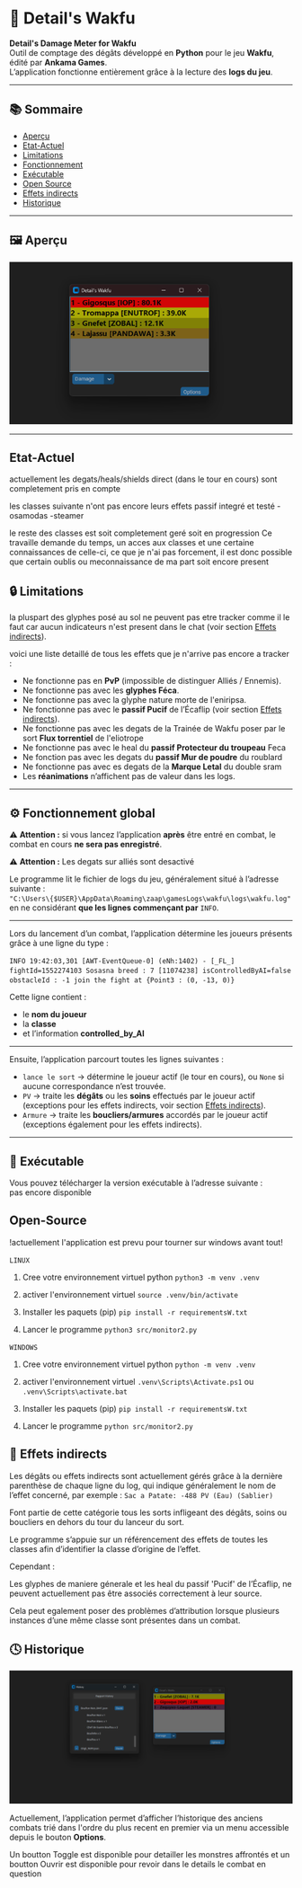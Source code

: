 # 🐉 Detail's Wakfu

**Detail's Damage Meter for Wakfu**  
Outil de comptage des dégâts développé en **Python** pour le jeu **Wakfu**, édité par **Ankama Games**.  
L’application fonctionne entièrement grâce à la lecture des **logs du jeu**.

---

## 📚 Sommaire
- [Aperçu](#-aperçu)
- [Etat-Actuel](#-Etat-Actuel)
- [Limitations](#-limitations)
- [Fonctionnement](#-fonctionnement-global)
- [Exécutable](#-exécutable)
- [Open Source](#-open-source)
- [Effets indirects](#-effets-indirects)
- [Historique](#-Historique)

---

## 🖼️ Aperçu

![Aperçu de l’application](./assets/Github/MainScreen.png)

---

## Etat-Actuel 

actuellement les degats/heals/shields direct (dans le tour en cours) sont completement pris en compte 

les classes suivante n'ont pas encore leurs effets passif integré et testé 
-osamodas
-steamer 

le reste des classes est soit completement geré soit en progression 
Ce travaille demande du temps, un acces aux classes et une certaine connaissances de celle-ci, ce que je n'ai pas forcement, il est donc possible que certain oublis ou meconnaissance de ma part soit encore present

## 🔒 Limitations
la pluspart des glyphes posé au sol ne peuvent pas etre tracker comme il le faut car aucun indicateurs n'est present dans le chat (voir section [Effets indirects](#-effets-indirects)).

voici une liste detaillé de tous les effets que je n'arrive pas encore a tracker : 
- Ne fonctionne pas en **PvP** (impossible de distinguer Alliés / Ennemis).  
- Ne fonctionne pas avec les **glyphes Féca**.
- Ne fonctionne pas avec la glyphe nature morte de l'eniripsa.
- Ne fonctionne pas avec le **passif Pucif** de l’Écaflip (voir section [Effets indirects](#-effets-indirects)).
- Ne fonctionne pas avec les degats de la Trainée de Wakfu poser par le sort **Flux torrentiel** de l'eliotrope
- Ne fonctionne pas avec le heal du **passif Protecteur du troupeau** Feca
- Ne fonction pas avec les degats du **passif Mur de poudre** du roublard
- Ne fonctionne pas avec es degats de la **Marque Letal** du double sram
- Les **réanimations** n’affichent pas de valeur dans les logs.

---

## ⚙️ Fonctionnement global

⚠️ **Attention :** si vous lancez l’application **après** être entré en combat, le combat en cours **ne sera pas enregistré**.  

⚠️ **Attention :** Les degats sur alliés sont desactivé

Le programme lit le fichier de logs du jeu, généralement situé à l’adresse suivante :  
``"C:\Users\{$USER}\AppData\Roaming\zaap\gamesLogs\wakfu\logs\wakfu.log"`` 
en ne considérant **que les lignes commençant par** `INFO`.

---

Lors du lancement d’un combat, l’application détermine les joueurs présents grâce à une ligne du type :

``INFO 19:42:03,301 [AWT-EventQueue-0] (eNh:1402) - [_FL_] fightId=1552274103 Sosasna breed : 7 [11074238] isControlledByAI=false obstacleId : -1 join the fight at {Point3 : (0, -13, 0)}`` 

Cette ligne contient :
- le **nom du joueur**  
- la **classe**  
- et l’information **controlled_by_AI**

---

Ensuite, l’application parcourt toutes les lignes suivantes :

- `lance le sort` → détermine le joueur actif (le tour en cours), ou `None` si aucune correspondance n’est trouvée.  
- `PV` → traite les **dégâts** ou les **soins** effectués par le joueur actif (exceptions pour les effets indirects, voir section [Effets indirects](#-effets-indirects)).  
- `Armure` → traite les **boucliers/armures** accordés par le joueur actif (exceptions également pour les effets indirects).

--- 


## 💾 Exécutable

Vous pouvez télécharger la version exécutable à l’adresse suivante :  
pas encore disponible 

## Open-Source

!actuellement l'application est prevu pour tourner sur windows avant tout!

`LINUX`
1. Cree votre environnement virtuel python 
`python3 -m venv .venv`

2. activer l'environnement virtuel 
`source .venv/bin/activate`

3. Installer les paquets (pip)
`pip install -r requirementsW.txt`

4. Lancer le programme 
`python3 src/monitor2.py`

`WINDOWS`
1. Cree votre environnement virtuel python 
`python -m venv .venv`

2. activer l'environnement virtuel 
`.venv\Scripts\Activate.ps1` ou `.venv\Scripts\activate.bat`

3. Installer les paquets (pip)
`pip install -r requirementsW.txt`

4. Lancer le programme 
`python src/monitor2.py`

## 🔁 Effets indirects

Les dégâts ou effets indirects sont actuellement gérés grâce à la dernière parenthèse de chaque ligne du log, qui indique généralement le nom de l’effet concerné, par exemple :
`Sac a Patate: -488 PV (Eau) (Sablier)`

Font partie de cette catégorie tous les sorts infligeant des dégâts, soins ou boucliers en dehors du tour du lanceur du sort.

Le programme s’appuie sur un référencement des effets de toutes les classes afin d’identifier la classe d’origine de l’effet.

Cependant :

Les glyphes de maniere génerale et les heal du passif 'Pucif' de l’Écaflip,
ne peuvent actuellement pas être associés correctement à leur source.

Cela peut egalement poser des problèmes d’attribution lorsque plusieurs instances d’une même classe sont présentes dans un combat.


## 🕓 Historique

![Aperçu de l'historique](./assets/Github/HistoriqueScreen.png)

Actuellement, l’application permet d’afficher l’historique des anciens combats trié dans l'ordre du plus recent en premier via un menu accessible depuis le bouton **Options**.

Un boutton Toggle est disponible pour detailler les monstres affrontés 
et un boutton Ouvrir est disponible pour revoir dans le details le combat en question